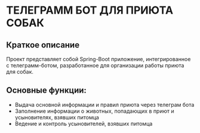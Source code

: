 # ТЕЛЕГРАММ БОТ ДЛЯ ПРИЮТА СОБАК

## Краткое описание

Проект представляет собой Spring-Boot приложение, интегрированное с телеграмм-ботом, разработанное для организации работы приюта для собак.

## Основные функции:

* Выдача основной информации и правил приюта через телеграм бота
* Заполнение информации о животных, попадающих в приют и усыновителях, взявших питомца
* Ведение и контроль усыновителей, взявших питомца
